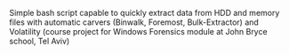 Simple bash script capable to quickly extract data from HDD and memory files with automatic carvers (Binwalk, Foremost, Bulk-Extractor) and Volatility (course project for Windows Forensics 
module at John Bryce school, Tel Aviv)
